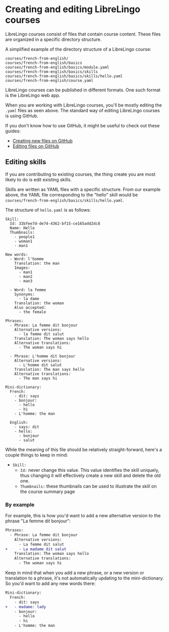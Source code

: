 # Creating and editing LibreLingo courses

LibreLingo courses consist of files that contain course content. These files
are organized in a specific directory structure.

A simplified example of the directory structure of a LibreLingo course:

```
courses/french-from-english/
courses/french-from-english/basics
courses/french-from-english/basics/module.yaml
courses/french-from-english/basics/skills
courses/french-from-english/basics/skills/hello.yaml
courses/french-from-english/course.yaml
```

LibreLingo courses can be published in different formats. One such format is
the LibreLingo web app.

When you are working with LibreLingo courses, you'll be mostly editing the
`.yaml` files as seen above. The standard way of editing LibreLingo courses is
using GitHub.

If you don't know how to use GitHub, it might be useful to check out these
guides:

- [Creating new files on GitHub](https://docs.github.com/en/github/managing-files-in-a-repository/creating-new-files)
- [Editing files on GitHub](https://docs.github.com/en/github/managing-files-in-a-repository/editing-files-in-another-users-repository)


## Editing skills

If you are contributing to existing courses, the thing create you are most likely
to do is edit existing skills.

Skills are written as YAML files with a specific structure. From our example
above, the YAML file corresponding to the "hello" skill would be
`courses/french-from-english/basics/skills/hello.yaml`.

The structure of `hello.yaml` is as follows:

```
Skill:
  Id: 33bfee7d-de74-4362-bf15-ce165add2dc8
  Name: Hello
  Thumbnails:
    - people1
    - woman1
    - man1

New words:
  - Word: l'homme
    Translation: the man
    Images:
      - man1
      - man2
      - man3

  - Word: la femme
    Synonyms:
      - la dame
    Translation: the woman
    Also accepted:
      - the female

Phrases:
  - Phrase: La femme dit bonjour
    Alternative versions:
      - la femme dit salut
    Translation: The woman says hello
    Alternative translations:
      - The woman says hi

  - Phrase: L'homme dit bonjour
    Alternative versions:
      - L'homme dit salut
    Translation: The man says hello
    Alternative translations:
      - The man says hi

Mini-dictionary:
  French:
    - dit: says
    - bonjour:
      - hello
      - hi
    - L'homme: the man

  English:
    - says: dit
    - hello:
      - bonjour
      - salut
```

While the meaning of this file should be relatively straight-forward, here's
a couple things to keep in mind:

* `Skill:`
	* `Id:` never change this value. This value identifies the skill uniquely, thus changing it will effectively create a new skill and delete the old one.
	* `Thumbnails:` these thumbnails can be used to illustrate the skill on the course summary page

### By example

For example, this is how you'd want to add a new alternative version to the
phrase "La femme dit bonjour":

```diff
Phrases:
  - Phrase: La femme dit bonjour
    Alternative versions:
      - La femme dit salut
+     - La madame dit salut
    Translation: The woman says hello
    Alternative translations:
      - The woman says hi
```

Keep in mind that when you add a new phrase, or a new version or translation
to a phrase, it's not automatically updating to the mini-dictionary. So you'd
want to add any new words there:

```diff
Mini-dictionary:
  French:
    - dit: says
+   - madame: lady
    - bonjour:
      - hello
      - hi
    - L'homme: the man
```
